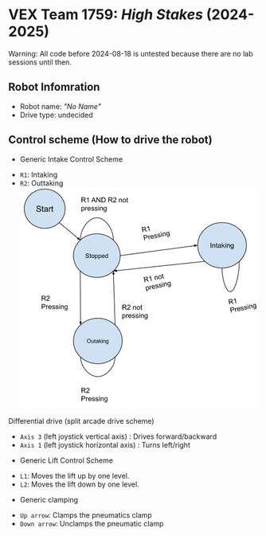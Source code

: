 # VEX Team 1759: _High Stakes_ (2024-2025)

Warning: All code before 2024-08-18 is untested because there are no lab sessions until then.

## Robot Infomration
- Robot name: _"No Name"_
- Drive type: undecided

## Control scheme (How to drive the robot)

- Generic Intake Control Scheme
* `R1`: Intaking
* `R2`: Outtaking
![State machine for the prototypes' intake mechanism](./docs/prototype_intake_state_machine.svg "State Machine for the Prototypes")

Differential drive (split arcade drive scheme)
* `Axis 3` (left joystick vertical axis) : Drives forward/backward
* `Axis 1` (left joystick horizontal axis) : Turns left/right

- Generic Lift Control Scheme
* `L1`: Moves the lift up by one level.
* `L2`: Moves the lift down by one level.

- Generic clamping
* `Up arrow`: Clamps the pneumatics clamp
* `Down arrow`: Unclamps the pneumatic clamp

